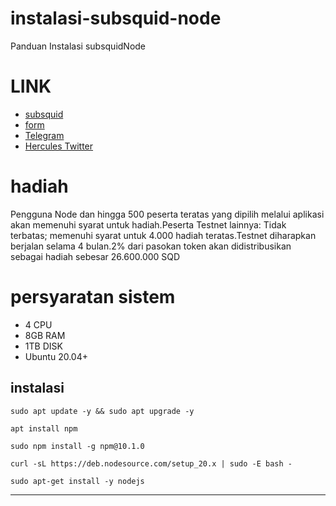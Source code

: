 # instalasi-subsquid-node
Panduan Instalasi subsquidNode
# LINK
* [subsquid](https://app.subsquid.io/squids/)
* [form](https://subsquid.deform.cc/testnetnodeapplication/)
* [Telegram](https://t.me/toglok0407)
* [Hercules Twitter](https://twitter.com/oogle04)

# hadiah

Pengguna Node dan hingga 500 peserta teratas yang dipilih melalui aplikasi akan memenuhi syarat untuk hadiah.Peserta Testnet lainnya: Tidak terbatas; memenuhi syarat untuk 4.000 hadiah teratas.Testnet diharapkan berjalan selama 4 bulan.2% dari pasokan token akan didistribusikan sebagai hadiah sebesar 26.600.000 SQD

# persyaratan sistem

* 4 CPU
* 8GB RAM
* 1TB DISK
* Ubuntu 20.04+

## instalasi

```shell
sudo apt update -y && sudo apt upgrade -y
```

```shell
apt install npm
```

```shell
sudo npm install -g npm@10.1.0
```

```shell
curl -sL https://deb.nodesource.com/setup_20.x | sudo -E bash -
```

```shell
sudo apt-get install -y nodejs
```

<hr>

